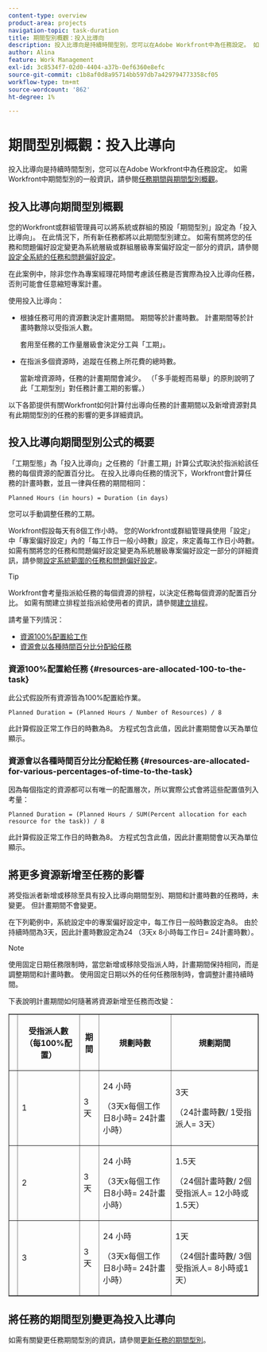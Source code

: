 ```yaml
---
content-type: overview
product-area: projects
navigation-topic: task-duration
title: 期間型別概觀：投入比導向
description: 投入比導向是持續時間型別，您可以在Adobe Workfront中為任務設定。 如需Workfront中期間型別的一般資訊，請參閱任務期間與期間型別概觀。
author: Alina
feature: Work Management
exl-id: 3c8534f7-02d0-4404-a37b-0ef6360e8efc
source-git-commit: c1b8af0d8a95714bb597db7a429794773358cf05
workflow-type: tm+mt
source-wordcount: '862'
ht-degree: 1%

---
```


# 期間型別概觀：投入比導向

投入比導向是持續時間型別，您可以在Adobe Workfront中為任務設定。 如需Workfront中期間型別的一般資訊，請參閱[任務期間與期間型別概觀](../../../manage-work/tasks/taskdurtn/task-duration-and-duration-type.md)。

## 投入比導向期間型別概觀

您的Workfront或群組管理員可以將系統或群組的預設「期間型別」設定為「投入比導向」。 在此情況下，所有新任務都將以此期間型別建立。 如需有關將您的任務和問題偏好設定變更為系統層級或群組層級專案偏好設定一部分的資訊，請參閱[設定全系統的任務和問題偏好設定](../../../administration-and-setup/set-up-workfront/configure-system-defaults/set-task-issue-preferences.md)。

在此案例中，除非您作為專案經理花時間考慮該任務是否實際為投入比導向任務，否則可能會任意縮短專案計畫。

使用投入比導向：

* 根據任務可用的資源數決定計畫期間。 期間等於計畫時數。 計畫期間等於計畫時數除以受指派人數。

  套用至任務的工作量層級會決定分工與「工期」。

* 在指派多個資源時，追蹤在任務上所花費的總時數。

  當新增資源時，任務的計畫期間會減少。 （「多手能輕而易舉」的原則說明了此「工期型別」對任務計畫工期的影響。）

以下各節提供有關Workfront如何計算付出導向任務的計畫期間以及新增資源對具有此期間型別的任務的影響的更多詳細資訊。

## 投入比導向期間型別公式的概要

「工期型態」為「投入比導向」之任務的「計畫工期」計算公式取決於指派給該任務的每個資源的配置百分比。 在投入比導向任務的情況下，Workfront會計算任務的計畫時數，並且一律與任務的期間相同：

```
Planned Hours (in hours) = Duration (in days)
```

您可以手動調整任務的工期。

Workfront假設每天有8個工作小時。 您的Workfront或群組管理員使用「設定」中「專案偏好設定」內的「每工作日一般小時數」設定，來定義每工作日小時數。 如需有關將您的任務和問題偏好設定變更為系統層級專案偏好設定一部分的詳細資訊，請參閱[設定系統範圍的任務和問題偏好設定](../../../administration-and-setup/set-up-workfront/configure-system-defaults/set-task-issue-preferences.md)。

>[!TIP]
>
>Workfront會考量指派給任務的每個資源的排程，以決定任務每個資源的配置百分比。 如需有關建立排程並指派給使用者的資訊，請參閱[建立排程](../../../administration-and-setup/set-up-workfront/configure-timesheets-schedules/create-schedules.md)。

請考量下列情況：

* [資源100%配置給工作](#resources-are-allocated-100-to-the-task)
* [資源會以各種時間百分比分配給任務](#resources-are-allocated-for-various-percentages-of-time-to-the-task)

### 資源100%配置給任務 {#resources-are-allocated-100-to-the-task}

此公式假設所有資源皆為100%配置給作業。

```
Planned Duration = (Planned Hours / Number of Resources) / 8
```

此計算假設正常工作日的時數為8。 方程式包含此值，因此計畫期間會以天為單位顯示。

### 資源會以各種時間百分比分配給任務 {#resources-are-allocated-for-various-percentages-of-time-to-the-task}

因為每個指定的資源都可以有唯一的配置層次，所以實際公式會將這些配置值列入考量：

```
Planned Duration = (Planned Hours / SUM(Percent allocation for each resource for the task)) / 8
```

此計算假設正常工作日的時數為8。 方程式包含此值，因此計畫期間會以天為單位顯示。

## 將更多資源新增至任務的影響

將受指派者新增或移除至具有投入比導向期間型別、期間和計畫時數的任務時，未變更。 但計畫期間不會變更。

在下列範例中，系統設定中的專案偏好設定中，每工作日一般時數設定為8。 由於持續時間為3天，因此計畫時數設定為24 （3天x 8小時每工作日= 24計畫時數）。

>[!NOTE]
>
>使用固定日期任務限制時，當您新增或移除受指派人時，計畫期間保持相同，而是調整期間和計畫時數。 使用固定日期以外的任何任務限制時，會調整計畫持續時間。

下表說明計畫期間如何隨著將資源新增至任務而改變：

<table border="1" cellspacing="15" cellpadding="1"> 
 <col> 
 <col> 
 <col> 
 <col> 
 <col> 
 <thead> 
  <tr> 
   <th> </th> 
   <th> <p><strong>受指派人數（每100%配置）</strong> </p> </th> 
   <th> <p><strong>期間</strong> </p> </th> 
   <th> <p><strong>規劃時數</strong> </p> </th> 
   <th><strong>規劃期間</strong> </th> 
  </tr> 
 </thead> 
 <tbody> 
  <tr> 
   <td> </td> 
   <td> <p>1</p> </td> 
   <td> <p>3天</p> </td> 
   <td> <p>24 小時</p> <p>（3天x每個工作日8小時= 24計畫小時）</p> </td> 
   <td> <p>3天</p> <p>（24計畫時數/ 1受指派人= 3天）</p> </td> 
  </tr> 
  <tr> 
   <td> </td> 
   <td> <p>2</p> </td> 
   <td> <p>3天</p> </td> 
   <td> <p>24 小時</p> <p>（3天x每個工作日8小時= 24計畫小時）</p> </td> 
   <td> <p>1.5天</p> <p>（24個計畫時數/ 2個受指派人= 12小時或1.5天）</p> </td> 
  </tr> 
  <tr> 
   <td> </td> 
   <td> <p>3</p> </td> 
   <td> <p>3天</p> </td> 
   <td> <p>24 小時</p> <p>（3天x每個工作日8小時= 24計畫小時）</p> </td> 
   <td> <p>1天</p> <p>（24個計畫時數/ 3個受指派人= 8小時或1天）</p> </td> 
  </tr> 
 </tbody> 
</table>

## 將任務的期間型別變更為投入比導向

如需有關變更任務期間型別的資訊，請參閱[更新任務的期間型別](../../../manage-work/tasks/taskdurtn/update-duration-type-of-task.md)。

<!--
<p data-mc-conditions="QuicksilverOrClassic.Draft mode">(NOTE: replaced with new article linked above)</p>
-->

<!--
<ol data-mc-conditions="QuicksilverOrClassic.Draft mode">
<li value="1">Go to a task for which you want to change the Duration Type.</li>
<li value="2"> <p data-mc-conditions="QuicksilverOrClassic.Quicksilver">Click <strong>Task Details</strong> in the left panel, then in the Overview area click <strong>Duration Type</strong>. </p> </li>
<li value="3"> <p>Select <strong>Effort Driven</strong> from the drop-down menu.</p> </li>
<li value="4">Click <strong>Save</strong><strong>Changes</strong>.</li>
</ol>
-->
